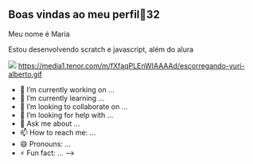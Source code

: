## Boas vindas ao meu perfil🖤32
Meu nome é Maria

Estou desenvolvendo scratch e javascript, além do alura

![](https://media1.tenor.com/m/fXfaqPLEnWIAAAAd/escorregando-yuri-alberto.gif)
https://media1.tenor.com/m/fXfaqPLEnWIAAAAd/escorregando-yuri-alberto.gif
- 🔭 I’m currently working on ...
- 🌱 I’m currently learning ...
- 👯 I’m looking to collaborate on ...
- 🤔 I’m looking for help with ...
- 💬 Ask me about ...
- 📫 How to reach me: ...
- 😄 Pronouns: ...
- ⚡ Fun fact: ...
-->
